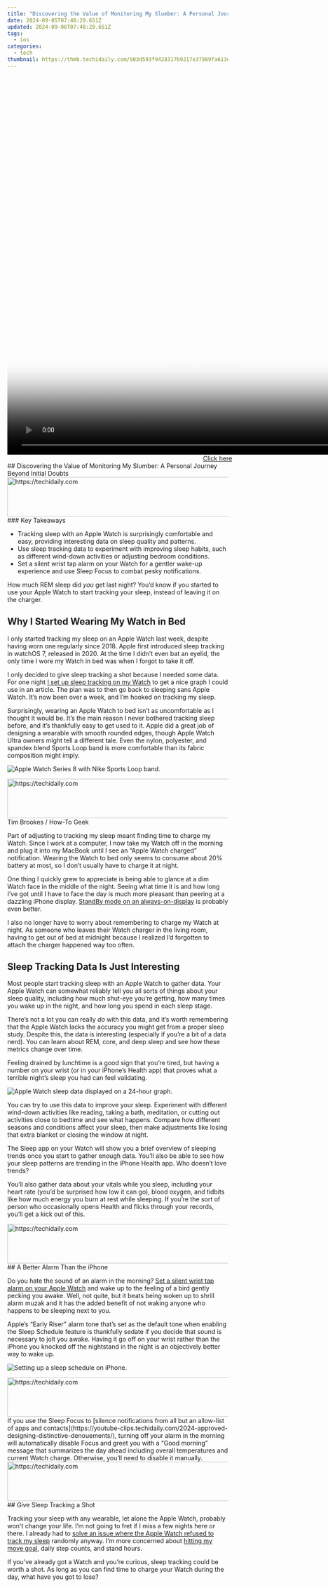 ```yaml
---
title: "Discovering the Value of Monitoring My Slumber: A Personal Journey Beyond Initial Doubts"
date: 2024-09-05T07:48:29.651Z
updated: 2024-09-06T07:48:29.651Z
tags:
  - ios
categories:
  - tech
thumbnail: https://thmb.techidaily.com/503d593f9428317b9217e37989fa613e5c3305adb6e8017e4b8755b0efa649e5.png
---
```


<!-- affiliate ads begin -->
<span id="1495277">
					<video width="1536" height="864" style="cursor:pointer"
           poster="//a.impactradius-go.com/display-clicktoplayimage/1495277.png"
           onclick="if(!this.playClicked){this.play();this.setAttribute('controls',true);this.playClicked=true;}">
	   <source src="//a.impactradius-go.com/display-ad/17189-1495277">
	   <img src="//a.impactradius-go.com/display-clicktoplayimage/1495277.png" style="border: none; height: 100%; width: 100%; object-fit: contain">
	</video>
	<div style="width:960px;text-align:center"><a href="javascript:window.open(decodeURIComponent('https%3A%2F%2Ffunwhole.sjv.io%2Fc%2F5597632%2F1495277%2F17189'), '_blank');void(0);">Click here</a></div>
</span>
<img height="0" width="0" src="https://imp.pxf.io/i/5597632/1495277/17189" style="position:absolute;visibility:hidden;" border="0" />
<!-- affiliate ads end -->
## Discovering the Value of Monitoring My Slumber: A Personal Journey Beyond Initial Doubts

<!-- affiliate ads begin -->
<a href="https://appsumo.8odi.net/c/5597632/2037335/7443" target="_top" id="2037335">
  <img src="//a.impactradius-go.com/display-ad/7443-2037335" border="0" alt="https://techidaily.com" width="728" height="90"/>
</a>
<img height="0" width="0" src="https://appsumo.8odi.net/i/5597632/2037335/7443" style="position:absolute;visibility:hidden;" border="0" />
<!-- affiliate ads end -->
### Key Takeaways

* Tracking sleep with an Apple Watch is surprisingly comfortable and easy, providing interesting data on sleep quality and patterns.
* Use sleep tracking data to experiment with improving sleep habits, such as different wind-down activities or adjusting bedroom conditions.
* Set a silent wrist tap alarm on your Watch for a gentler wake-up experience and use Sleep Focus to combat pesky notifications.

 How much REM sleep did _you_ get last night? You’d know if you started to use your Apple Watch to start tracking your sleep, instead of leaving it on the charger.

##  Why I Started Wearing My Watch in Bed

 I only started tracking my sleep on an Apple Watch last week, despite having worn one regularly since 2018\. Apple first introduced sleep tracking in watchOS 7, released in 2020\. At the time I didn’t even bat an eyelid, the only time I wore my Watch in bed was when I forgot to take it off.

 I only decided to give sleep tracking a shot because I needed some data. For one night [I set up sleep tracking on my Watch](https://instagram-clips.techidaily.com/updated-2024-approved-developing-dynamic-instagram-highlights/) to get a nice graph I could use in an article. The plan was to then go back to sleeping sans Apple Watch. It’s now been over a week, and I’m hooked on tracking my sleep.

 Surprisingly, wearing an Apple Watch to bed isn’t as uncomfortable as I thought it would be. It’s the main reason I never bothered tracking sleep before, and it’s thankfully easy to get used to it. Apple did a great job of designing a wearable with smooth rounded edges, though Apple Watch Ultra owners might tell a different tale. Even the nylon, polyester, and spandex blend Sports Loop band is more comfortable than its fabric composition might imply.

![Apple Watch Series 8 with Nike Sports Loop band.](https://static1.howtogeekimages.com/wordpress/wp-content/uploads/2024/07/apple_watch_s8_2.jpg) 

<!-- affiliate ads begin -->
<a href="https://aligracehair.sjv.io/c/5597632/1997662/19272" target="_top" id="1997662">
  <img src="//a.impactradius-go.com/display-ad/19272-1997662" border="0" alt="https://techidaily.com" width="728" height="90"/>
</a>
<img height="0" width="0" src="https://aligracehair.sjv.io/i/5597632/1997662/19272" style="position:absolute;visibility:hidden;" border="0" />
<!-- affiliate ads end -->
Tim Brookes / How-To Geek

 Part of adjusting to tracking my sleep meant finding time to charge my Watch. Since I work at a computer, I now take my Watch off in the morning and plug it into my MacBook until I see an “Apple Watch charged” notification. Wearing the Watch to bed only seems to consume about 20% battery at most, so I don’t usually have to charge it at night.

 One thing I quickly grew to appreciate is being able to glance at a dim Watch face in the middle of the night. Seeing what time it is and how long I’ve got until I have to face the day is much more pleasant than peering at a dazzling iPhone display. [StandBy mode on an always-on-display](https://ios-pokemon-go.techidaily.com/in-2024-here-are-different-ways-to-find-pokemon-go-trainer-codes-to-add-to-your-account-on-apple-iphone-6-plus-drfone-by-drfone-virtual-ios/) is probably even better.

 I also no longer have to worry about remembering to charge my Watch at night. As someone who leaves their Watch charger in the living room, having to get out of bed at midnight because I realized I’d forgotten to attach the charger happened way too often.

##  Sleep Tracking Data Is Just Interesting

 Most people start tracking sleep with an Apple Watch to gather data. Your Apple Watch can somewhat reliably tell you all sorts of things about your sleep quality, including how much shut-eye you’re getting, how many times you wake up in the night, and how long you spend in each sleep stage.

 There’s not a lot you can really _do_ with this data, and it’s worth remembering that the Apple Watch lacks the accuracy you might get from a proper sleep study. Despite this, the data is interesting (especially if you’re a bit of a data nerd). You can learn about REM, core, and deep sleep and see how these metrics change over time.

 Feeling drained by lunchtime is a good sign that you’re tired, but having a number on your wrist (or in your iPhone’s Health app) that proves what a terrible night’s sleep you had can feel validating.

![Apple Watch sleep data displayed on a 24-hour graph.](https://static1.howtogeekimages.com/wordpress/wp-content/uploads/2024/07/sleep_graph.jpeg) 

 You can try to use this data to improve your sleep. Experiment with different wind-down activities like reading, taking a bath, meditation, or cutting out activities close to bedtime and see what happens. Compare how different seasons and conditions affect your sleep, then make adjustments like losing that extra blanket or closing the window at night.

 The Sleep app on your Watch will show you a brief overview of sleeping trends once you start to gather enough data. You’ll also be able to see how your sleep patterns are trending in the iPhone Health app. Who doesn’t love trends?

 You’ll also gather data about your vitals while you sleep, including your heart rate (you’d be surprised how low it can go), blood oxygen, and tidbits like how much energy you burn at rest while sleeping. If you’re the sort of person who occasionally opens Health and flicks through your records, you’ll get a kick out of this.

<!-- affiliate ads begin -->
<a href="https://aligracehair.sjv.io/c/5597632/1959778/19272" target="_top" id="1959778">
  <img src="//a.impactradius-go.com/display-ad/19272-1959778" border="0" alt="https://techidaily.com" width="728" height="90"/>
</a>
<img height="0" width="0" src="https://aligracehair.sjv.io/i/5597632/1959778/19272" style="position:absolute;visibility:hidden;" border="0" />
<!-- affiliate ads end -->
##  A Better Alarm Than the iPhone

 Do you hate the sound of an alarm in the morning? [Set a silent wrist tap alarm on your Apple Watch](https://visual-screen-recording.techidaily.com/updated-premier-ios-tools-replicating-ps2-games/) and wake up to the feeling of a bird gently pecking you awake. Well, not quite, but it beats being woken up to shrill alarm muzak and it has the added benefit of not waking anyone who happens to be sleeping next to you.

 Apple’s “Early Riser” alarm tone that’s set as the default tone when enabling the Sleep Schedule feature is thankfully sedate if you decide that sound is necessary to jolt you awake. Having it go off on your wrist rather than the iPhone you knocked off the nightstand in the night is an objectively better way to wake up.

![Setting up a sleep schedule on iPhone.](https://static1.howtogeekimages.com/wordpress/wp-content/uploads/2024/07/sleep_schedule.png) 

<!-- affiliate ads begin -->
<a href="https://laganoo.pxf.io/c/5597632/1657400/16446" target="_top" id="1657400">
  <img src="//a.impactradius-go.com/display-ad/16446-1657400" border="0" alt="https://techidaily.com" width="728" height="90"/>
</a>
<img height="0" width="0" src="https://laganoo.pxf.io/i/5597632/1657400/16446" style="position:absolute;visibility:hidden;" border="0" />
<!-- affiliate ads end -->
 If you use the Sleep Focus to [silence notifications from all but an allow-list of apps and contacts](https://youtube-clips.techidaily.com/2024-approved-designing-distinctive-denouements/), turning off your alarm in the morning will automatically disable Focus and greet you with a “Good morning” message that summarizes the day ahead including overall temperatures and current Watch charge. Otherwise, you’ll need to disable it manually.

<!-- affiliate ads begin -->
<a href="https://appsumo.8odi.net/c/5597632/2030385/7443" target="_top" id="2030385">
  <img src="//a.impactradius-go.com/display-ad/7443-2030385" border="0" alt="https://techidaily.com" width="728" height="90"/>
</a>
<img height="0" width="0" src="https://appsumo.8odi.net/i/5597632/2030385/7443" style="position:absolute;visibility:hidden;" border="0" />
<!-- affiliate ads end -->
##  Give Sleep Tracking a Shot

 Tracking your sleep with any wearable, let alone the Apple Watch, probably won't change your life. I’m not going to fret if I miss a few nights here or there. I already had to [solve an issue where the Apple Watch refused to track my sleep](https://youtube-lab.techidaily.com/ed-what-to-expect-from-an-investment-in-youtube-premium/) randomly anyway. I’m more concerned about [hitting my move goal](https://screen-sharing-recording.techidaily.com/updated-the-quick-start-method-for-combining-obs-and-zoom/), daily step counts, and stand hours.

 If you’ve already got a Watch and you’re curious, sleep tracking could be worth a shot. As long as you can find time to charge your Watch during the day, what have you got to lose?

<ins class="adsbygoogle"
     style="display:block"
     data-ad-format="autorelaxed"
     data-ad-client="ca-pub-7571918770474297"
     data-ad-slot="1223367746"></ins>



<ins class="adsbygoogle"
     style="display:block"
     data-ad-client="ca-pub-7571918770474297"
     data-ad-slot="8358498916"
     data-ad-format="auto"
     data-full-width-responsive="true"></ins>


